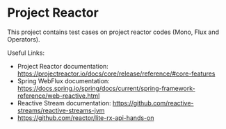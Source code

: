 # Project Reactor

This project contains test cases on project reactor codes (Mono, Flux and Operators). 

Useful Links:

- Project Reactor documentation: https://projectreactor.io/docs/core/release/reference/#core-features 
- Spring WebFlux documentation: https://docs.spring.io/spring/docs/current/spring-framework-reference/web-reactive.html
- Reactive Stream documentation: https://github.com/reactive-streams/reactive-streams-jvm
- https://github.com/reactor/lite-rx-api-hands-on
